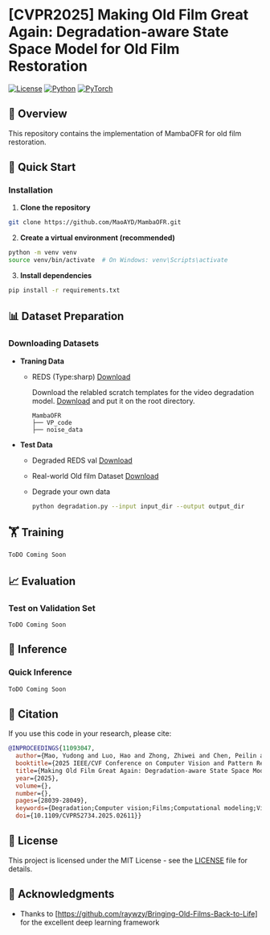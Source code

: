 # [CVPR2025] Making Old Film Great Again: Degradation-aware State Space Model for Old Film Restoration

[![License](https://img.shields.io/badge/license-MIT-blue.svg)](LICENSE)
[![Python](https://img.shields.io/badge/python-3.8%2B-blue)](https://www.python.org/)
[![PyTorch](https://img.shields.io/badge/PyTorch-2.0%2B-red)](https://pytorch.org/)


## 📖 Overview

This repository contains the implementation of MambaOFR for old film restoration. 

## 🚀 Quick Start

### Installation

1. **Clone the repository**
```bash
git clone https://github.com/MaoAYD/MambaOFR.git
```

2. **Create a virtual environment (recommended)**
```bash
python -m venv venv
source venv/bin/activate  # On Windows: venv\Scripts\activate
```

3. **Install dependencies**
```bash
pip install -r requirements.txt
```

## 📊 Dataset Preparation

### Downloading Datasets

- **Traning Data**

    - REDS (Type:sharp) [Download](https://seungjunnah.github.io/Datasets/reds.html)

      Download the relabled scratch templates for the video degradation model. [Download](https://portland-my.sharepoint.com/personal/ziyuwan2-c_my_cityu_edu_hk/_layouts/15/onedrive.aspx?id=%2Fpersonal%2Fziyuwan2%2Dc%5Fmy%5Fcityu%5Fedu%5Fhk%2FDocuments%2FCVPR2022%2Ftexture%5Ftemplate%2Ezip&parent=%2Fpersonal%2Fziyuwan2%2Dc%5Fmy%5Fcityu%5Fedu%5Fhk%2FDocuments%2FCVPR2022&ga=1) and put it on the root directory.

      ```
      MambaOFR
      ├── VP_code
      ├── noise_data
      ```

- **Test Data**

    - Degraded REDS val [Download](https://drive.google.com/file/d/1LCSyr0fJGSKi_NZ6--rbniaO1n59pGBO/view?usp=sharing)

    - Real-world Old film Dataset [Download](https://drive.google.com/file/d/1Ob7efeBKaVY0cQ79O_dI-BLe4152kDUz/view?usp=sharing)
 
    - Degrade your own data
      ```bash
      python degradation.py --input input_dir --output output_dir
      ```


## 🏋️ Training

```bash
ToDO Coming Soon
```


## 📈 Evaluation

### Test on Validation Set

```
ToDO Coming Soon
```

## 🎯 Inference

### Quick Inference

```bash
ToDO Coming Soon
```

## 📜 Citation

If you use this code in your research, please cite:

```bibtex
@INPROCEEDINGS{11093047,
  author={Mao, Yudong and Luo, Hao and Zhong, Zhiwei and Chen, Peilin and Zhang, Zhijiang and Wang, Shiqi},
  booktitle={2025 IEEE/CVF Conference on Computer Vision and Pattern Recognition (CVPR)}, 
  title={Making Old Film Great Again: Degradation-aware State Space Model for Old Film Restoration}, 
  year={2025},
  volume={},
  number={},
  pages={28039-28049},
  keywords={Degradation;Computer vision;Films;Computational modeling;Video restoration;Benchmark testing;Pattern recognition;Videos;old film restoration;video restoration;dataset},
  doi={10.1109/CVPR52734.2025.02611}}
```

## 📄 License

This project is licensed under the MIT License - see the [LICENSE](LICENSE) file for details.

## 🙏 Acknowledgments

- Thanks to [https://github.com/raywzy/Bringing-Old-Films-Back-to-Life] for the excellent deep learning framework

